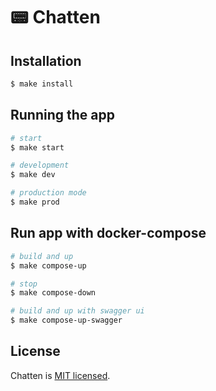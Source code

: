 # 📟 Chatten
## Installation

```bash
$ make install
```

## Running the app

```bash
# start
$ make start

# development
$ make dev

# production mode
$ make prod
```

## Run app with docker-compose

```bash
# build and up
$ make compose-up

# stop
$ make compose-down

# build and up with swagger ui
$ make compose-up-swagger
```

## License

Chatten is [MIT licensed](LICENSE).
